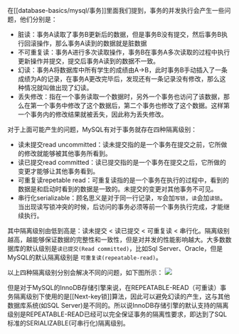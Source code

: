 在[[database-basics/mysql/事务]]里面我们提到，事务的并发执行会产生一些问题，他们分别是：
- 脏读：事务A读取了事务B更新后的数据，但是事务B没有提交，然后事务B执行回滚操作，那么事务A读到的数据就是脏数据
- 不可重复读：事务A进行多次读取操作，事务B在事务A多次读取的过程中执行更新操作并提交，提交后事务A读到的数据不一致。
- 幻读：事务A将数据库中所有学生的成绩由A->B，此时事务B手动插入了一条成绩为A的记录，在事务A更改完毕后，发现还有一条记录没有修改，那么这种情况就叫做出现了幻读。
- 丢失修改：指在一个事务读取一个数据时，另外一个事务也访问了该数据，那么在第一个事务中修改了这个数据后，第二个事务也修改了这个数据。这样第一个事务内的修改结果就被丢失，因此称为丢失修改。

对于上面可能产生的问题，MySQL有对于事务就存在四种隔离级别：
- 读未提交read uncommitted：读未提交指的是一个事务在提交之前，它所做的修改就能够被其他事务所看到。
- 读已提交read committed：读已提交指的是一个事务在提交之后，它所做的变更才能够让其他事务看到。
- 可重复读repetable read：可重复读指的是一个事务在执行的过程中，看到的数据是和启动时看到的数据是一致的。未提交的变更对其他事务不可见。
- 串行化serializable：顾名思义是对于同一行记录，`写`会加`写锁`，`读`会加`读锁`。当出现读写锁冲突的时候，后访问的事务必须等前一个事务执行完成，才能继续执行。

其中隔离级别由低到高是：读未提交 < 读已提交 < 可重复读 < 串行化。隔离级别越高，越能够保证数据的完整性和一致性，但是对并发的性能影响越大。大多数数据库的默认级别是`读已提交(Read committed)`，比如Sql Server、Oracle，但是MySQL的默认隔离级别是 `可重复读(repeatable-read)`。

以上四种隔离级别分别会解决不同的问题，如下图所示：
![](https://tva1.sinaimg.cn/large/008eGmZEly1godddojdw4j30ac05xmxb.jpg)

但是对于MySQL的InnoDB存储引擎来说，在REPEATABLE-READ（可重读）事务隔离级别下使用的是[[Next-key锁]]算法，因此可以避免幻读的产生，这与其他数据库系统(如SQL Server)是不同的。所以说InnoDB存储引擎的默认支持的隔离级别是REPEATABLE-READ已经可以完全保证事务的隔离性要求，即达到了SQL标准的SERIALIZABLE(可串行化)隔离级别。

